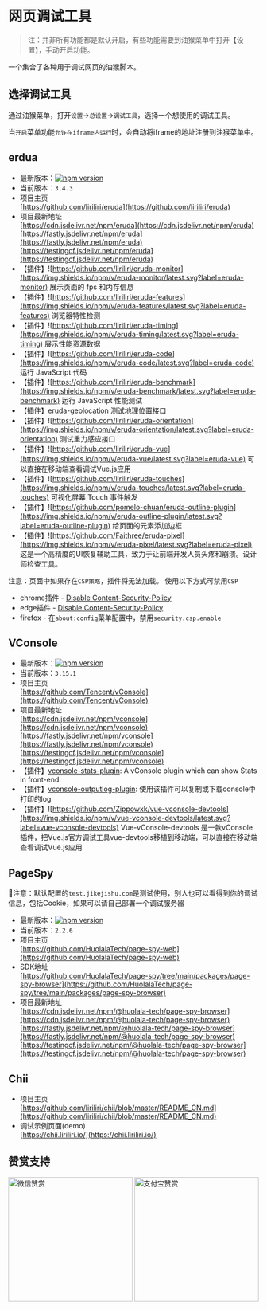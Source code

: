 # 网页调试工具

> 注：并非所有功能都是默认开启，有些功能需要到油猴菜单中打开【设置】，手动开启功能。
>

一个集合了各种用于调试网页的油猴脚本。

## 选择调试工具

通过油猴菜单，打开`设置`->`总设置`->`调试工具`，选择一个想使用的调试工具。

当`开启`菜单功能`允许在iframe内运行`时，会自动将iframe的地址注册到油猴菜单中。

## erdua

- 最新版本：[![npm version](https://img.shields.io/npm/v/eruda/latest.svg?label=eruda)](https://www.npmjs.com/package/eruda)
- 当前版本：`3.4.3`
- 项目主页<br>[https://github.com/liriliri/eruda](https://github.com/liriliri/eruda)
- 项目最新地址<br>[https://cdn.jsdelivr.net/npm/eruda](https://cdn.jsdelivr.net/npm/eruda)<br>[https://fastly.jsdelivr.net/npm/eruda](https://fastly.jsdelivr.net/npm/eruda)<br>[https://testingcf.jsdelivr.net/npm/eruda](https://testingcf.jsdelivr.net/npm/eruda)
- 【插件】![https://github.com/liriliri/eruda-monitor](https://img.shields.io/npm/v/eruda-monitor/latest.svg?label=eruda-monitor) 展示页面的 fps 和内存信息
- 【插件】![https://github.com/liriliri/eruda-features](https://img.shields.io/npm/v/eruda-features/latest.svg?label=eruda-features) 浏览器特性检测
- 【插件】![https://github.com/liriliri/eruda-timing](https://img.shields.io/npm/v/eruda-timing/latest.svg?label=eruda-timing) 展示性能资源数据
- 【插件】![https://github.com/liriliri/eruda-code](https://img.shields.io/npm/v/eruda-code/latest.svg?label=eruda-code) 运行 JavaScript 代码
- 【插件】![https://github.com/liriliri/eruda-benchmark](https://img.shields.io/npm/v/eruda-benchmark/latest.svg?label=eruda-benchmark) 运行 JavaScript 性能测试
- 【插件】[eruda-geolocation](https://github.com/WhiteSevs/eruda-geolocation) 测试地理位置接口
- 【插件】![https://github.com/liriliri/eruda-orientation](https://img.shields.io/npm/v/eruda-orientation/latest.svg?label=eruda-orientation) 测试重力感应接口
- 【插件】![https://github.com/liriliri/eruda-vue](https://img.shields.io/npm/v/eruda-vue/latest.svg?label=eruda-vue) 可以直接在移动端查看调试Vue.js应用
- 【插件】![https://github.com/liriliri/eruda-touches](https://img.shields.io/npm/v/eruda-touches/latest.svg?label=eruda-touches) 可视化屏幕 Touch 事件触发
- 【插件】![https://github.com/pomelo-chuan/eruda-outline-plugin](https://img.shields.io/npm/v/eruda-outline-plugin/latest.svg?label=eruda-outline-plugin) 给页面的元素添加边框
- 【插件】![https://github.com/Faithree/eruda-pixel](https://img.shields.io/npm/v/eruda-pixel/latest.svg?label=eruda-pixel) 这是一个高精度的UI恢复辅助工具，致力于让前端开发人员头疼和崩溃。设计师检查工具。

注意：页面中如果存在`CSP策略`，插件将无法加载。
使用以下方式可禁用`CSP`

- chrome插件 - [Disable Content-Security-Policy](https://chrome.google.com/webstore/detail/disable-content-security/ieelmcmcagommplceebfedjlakkhpden/)
- edge插件 - [Disable Content-Security-Policy](https://microsoftedge.microsoft.com/addons/detail/disable-contentsecurity/ecmfamimnofkleckfamjbphegacljmbp?hl=zh-CN)
- firefox - 在`about:config`菜单配置中，禁用`security.csp.enable`

## VConsole

- 最新版本：[![npm version](https://img.shields.io/npm/v/vconsole/latest.svg?label=vConsole)](https://www.npmjs.com/package/vconsole)
- 当前版本：`3.15.1`
- 项目主页<br>[https://github.com/Tencent/vConsole](https://github.com/Tencent/vConsole)
- 项目最新地址<br>[https://cdn.jsdelivr.net/npm/vconsole](https://cdn.jsdelivr.net/npm/vconsole)<br>[https://fastly.jsdelivr.net/npm/vconsole](https://fastly.jsdelivr.net/npm/vconsole)<br>[https://testingcf.jsdelivr.net/npm/vconsole](https://testingcf.jsdelivr.net/npm/vconsole)
- 【插件】[vconsole-stats-plugin](https://github.com/smackgg/vConsole-Stats): A vConsole plugin which can show Stats in front-end.
- 【插件】[vconsole-outputlog-plugin](https://github.com/sunlanda/vconsole-outputlog-plugin): 使用该插件可以复制或下载console中打印的log
- 【插件】![https://github.com/Zippowxk/vue-vconsole-devtools](https://img.shields.io/npm/v/vue-vconsole-devtools/latest.svg?label=vue-vconsole-devtools) Vue-vConsole-devtools 是一款vConsole插件，把Vue.js官方调试工具vue-devtools移植到移动端，可以直接在移动端查看调试Vue.js应用

## PageSpy

🎈注意：默认配置的`test.jikejishu.com`是测试使用，别人也可以看得到你的调试信息，包括Cookie，如果可以请自己部署一个调试服务器

- 最新版本：[![npm version](https://img.shields.io/npm/v/@huolala-tech/page-spy-browser?label=page-spy-browser)](https://www.npmjs.com/package/@huolala-tech/page-spy-browser)
- 当前版本：`2.2.6`
- 项目主页<br>[https://github.com/HuolalaTech/page-spy-web](https://github.com/HuolalaTech/page-spy-web)
- SDK地址<br>[https://github.com/HuolalaTech/page-spy/tree/main/packages/page-spy-browser](https://github.com/HuolalaTech/page-spy/tree/main/packages/page-spy-browser)
- 项目最新地址<br>[https://cdn.jsdelivr.net/npm/@huolala-tech/page-spy-browser](https://cdn.jsdelivr.net/npm/@huolala-tech/page-spy-browser)<br>[https://fastly.jsdelivr.net/npm/@huolala-tech/page-spy-browser](https://fastly.jsdelivr.net/npm/@huolala-tech/page-spy-browser)<br>[https://testingcf.jsdelivr.net/npm/@huolala-tech/page-spy-browser](https://testingcf.jsdelivr.net/npm/@huolala-tech/page-spy-browser)

## Chii

- 项目主页<br>[https://github.com/liriliri/chii/blob/master/README_CN.md](https://github.com/liriliri/chii/blob/master/README_CN.md)
- 调试示例页面(demo)<br>[https://chii.liriliri.io/](https://chii.liriliri.io/)

## 赞赏支持

<img src="https://fastly.jsdelivr.net/gh/WhiteSevs/TamperMonkeyScript/asset/img/wx_zsm.png" alt="微信赞赏" width="250" height="250">
<img src="https://fastly.jsdelivr.net/gh/WhiteSevs/TamperMonkeyScript/asset/img/zfb_skm.png" alt="支付宝赞赏" width="250" height="250">